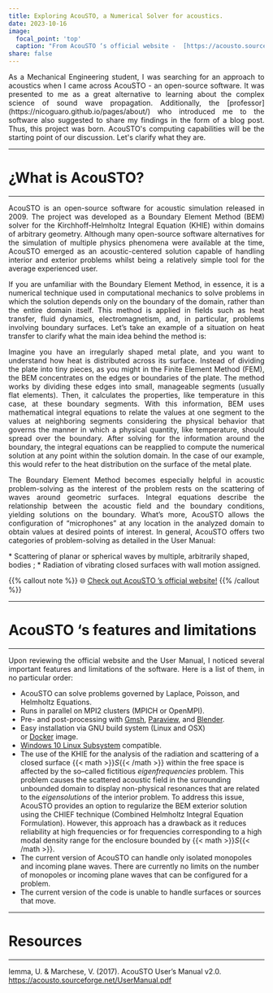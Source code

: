 ```yaml
---
title: Exploring AcouSTO, a Numerical Solver for acoustics.
date: 2023-10-16
image: 
  focal_point: 'top'
  caption: "From AcouSTO ‘s official website -  [https://acousto.sourceforge.net/](https://acousto.sourceforge.net/)"
share: false
---
```


<p align="justify">
As a Mechanical Engineering student, I was searching for an approach to acoustics when I came across AcouSTO - an open-source software. It was presented to me as a great alternative to learning about the complex science of sound wave propagation. Additionally, the [professor](https://nicoguaro.github.io/pages/about/) who introduced me to the software also suggested to share my findings in the form of a blog post. Thus, this project was born. AcouSTO's computing capabilities will be the starting point of our discussion. Let's clarify what they are.
</p>

<!--more-->

***
# ¿What is AcouSTO? 
***

<p align="justify">
AcouSTO is an open-source software for acoustic simulation released in 2009. The project was developed as a Boundary Element Method (BEM) solver for the Kirchhoff-Helmholtz Integral Equation (KHIE) within domains of arbitrary geometry. Although many open-source software alternatives for the simulation of multiple physics phenomena were available at the time, AcouSTO emerged as an acoustic-centered solution capable of handling interior and exterior problems whilst being a relatively simple tool for the average experienced user.
</p>
<p align="justify">
If you are unfamiliar with the Boundary Element Method, in essence, it is a numerical technique used in computational mechanics to solve problems in which the solution depends only on the boundary of the domain, rather than the entire domain itself. This method is applied in fields such as heat transfer, fluid dynamics, electromagnetism, and, in particular, problems involving boundary surfaces.  Let’s take an example of a situation on heat transfer to clarify what the main idea behind the method is:
</p>
<p align="justify">
Imagine you have an irregularly shaped metal plate, and you want to understand how heat is distributed across its surface. Instead of dividing the plate into tiny pieces, as you might in the Finite Element Method (FEM), the BEM concentrates on the edges or boundaries of the plate. The method works by dividing these edges into small, manageable segments (usually flat elements). Then, it calculates the properties, like temperature in this case, at these boundary segments. With this information, BEM uses mathematical integral equations to relate the values at one segment to the values at neighboring segments considering the physical behavior that governs the manner in which a physical quantity, like temperature, should spread over the boundary. After solving for the information around the boundary, the integral equations can be reapplied to compute the numerical solution at any point within the solution domain. In the case of our example, this would refer to the heat distribution on the surface of the metal plate.
</p>
<p align="justify">
The Boundary Element Method becomes especially helpful in acoustic problem-solving as the interest of the problem rests on the scattering of waves around geometric surfaces. Integral equations describe the relationship between the acoustic field and the boundary conditions, yielding solutions on the boundary. What’s more, AcouSTO allows the configuration of “microphones” at any location in the analyzed domain to obtain values at desired points of interest. In general, AcouSTO offers two categories of problem-solving as detailed in the User Manual:</p>
* Scattering of planar or spherical waves by multiple, arbitrarily shaped, bodies ;
* Radiation of vibrating closed surfaces with wall motion assigned.

{{% callout note %}}
🌐 [Check out AcouSTO ’s official website!](https://acousto.sourceforge.net/)
{{% /callout %}}

***
# AcouSTO ‘s features and limitations
***

<p align="justify">
Upon reviewing the official website and the User Manual, I noticed several important features and limitations of the software. Here is a list of them, in no particular order:
</p>

* AcouSTO can solve problems governed by Laplace, Poisson, and Helmholtz Equations.
* Runs in parallel on MPI2 clusters (MPICH or OpenMPI).
* Pre- and post-processing with [Gmsh](http://geuz.org/gmsh/), [Paraview](http://www.paraview.org/), and [Blender](http://www.blender.org/).
* Easy installation via GNU build system (Linux and OSX) or [Docker](http://www.docker.com/) image.
* [Windows 10 Linux Subsystem](https://msdn.microsoft.com/it-it/commandline/wsl/install_guide) compatible.
* The use of the KHIE for the analysis of the radiation and scattering of a closed surface {{< math >}}$S${{< /math >}} within the free space is affected by the so–called fictitious _eigenfrequencies_ problem. This problem causes the scattered acoustic field in the surrounding unbounded domain to display non-physical resonances that are related to the _eigensolutions_ of the interior problem. To address this issue, AcouSTO provides an option to regularize the BEM exterior solution using the CHIEF technique (Combined Helmholtz Integral Equation Formulation). However, this approach has a drawback as it reduces reliability at high frequencies or for frequencies corresponding to a high modal density range for the enclosure bounded by {{< math >}}$S${{< /math >}}.
* The current version of AcouSTO can handle only isolated monopoles and incoming plane waves. There are currently no limits on the number of monopoles or incoming plane waves that can be configured for a problem.
* The current version of the code is unable to handle surfaces or sources that move.

***
# Resources
***
Iemma, U. & Marchese, V. (2017). AcouSTO User’s Manual v2.0. https://acousto.sourceforge.net/UserManual.pdf
